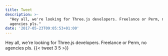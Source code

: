 ```yaml
---
title: Tweet
description: >-
  "Hey all, we're looking for Three.js developers. Freelance or Perm, no
  agencies pls."
date: '2017-05-23T09:05:53+01:00'
---
```

Hey all, we're looking for Three.js developers. Freelance or Perm, no agencies pls.
      {{< tweet 3 5 >}}
    
